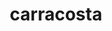 ---
id: 565
title: carracosta
types: [water,rock]
image: https://raw.githubusercontent.com/PokeAPI/sprites/master/sprites/pokemon/565.png
---